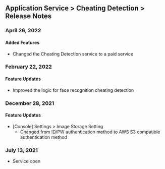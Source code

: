 ## Application Service > Cheating Detection > Release Notes
### April 26, 2022
#### Added Features
* Changed the Cheating Detection service to a paid service
### February 22, 2022
#### Feature Updates
* Improved the logic for face recognition cheating detection
### December 28, 2021
#### Feature Updates
* [Console] Settings > Image Storage Setting
	* Changed from ID/PW authentication method to AWS S3 compatible authentication method
### July 13, 2021
* Service open
